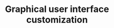 ---
title: Graphical user interface customization
Order: 6
Theme: gui 
Icon: fa fa-palette
Description : Customising the FlowerDocs theme with CSS variables.
StartPage : getting-started
Duration : 20m
---